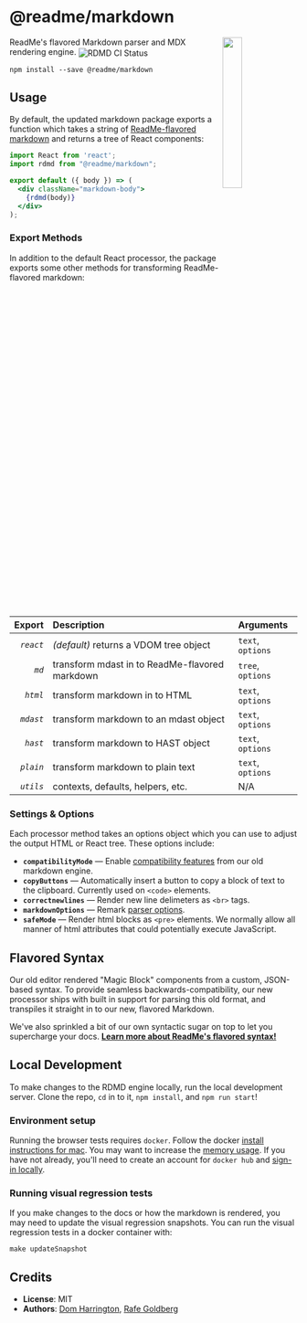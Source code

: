 @readme/markdown
===
<img align="right" width="26%" src="https://owlbertsio-resized.s3.amazonaws.com/Reading.psd.full.png">

ReadMe's flavored Markdown parser and MDX rendering engine. <img align=center src=https://github.com/readmeio/markdown/workflows/CI/badge.svg alt="RDMD CI Status">

```
npm install --save @readme/markdown
```

## Usage

By default, the updated markdown package exports a function which takes a string of [ReadMe-flavored markdown](https://docs.readme.com/rdmd/docs/syntax-extensions) and returns a tree of React components:

```jsx
import React from 'react';
import rdmd from "@readme/markdown";

export default ({ body }) => (
  <div className="markdown-body">
    {rdmd(body)}
  </div>
);
```

### Export Methods

In addition to the default React processor, the package exports some other methods for transforming ReadMe-flavored markdown:

| Export  | Description                                    | Arguments       |
| -------:|:---------------------------------------------- |:--------------- |
|*`react`*|_(default)_ returns a VDOM tree object          |`text`, `options`|
|*`md`*   | transform mdast in to ReadMe-flavored markdown |`tree`, `options`|
|*`html`* | transform markdown in to HTML                  |`text`, `options`|
|*`mdast`*| transform markdown to an mdast object          |`text`, `options`|
|*`hast`* | transform markdown to HAST object              |`text`, `options`|
|*`plain`*| transform markdown to plain text               |`text`, `options`|
|*`utils`*| contexts, defaults, helpers, etc.              | N/A             |

### Settings & Options

Each processor method takes an options object which you can use to adjust the output HTML or React tree. These options include:

- **`compatibilityMode`** — Enable [compatibility features](https://github.com/readmeio/api-explorer/issues/668) from our old markdown engine.
- **`copyButtons`** — Automatically insert a button to copy a block of text to the clipboard. Currently used on `<code>` elements.
- **`correctnewlines`** — Render new line delimeters as `<br>` tags.
- **`markdownOptions`** — Remark [parser options](https://github.com/remarkjs/remark/tree/main/packages/remark-stringify#processorusestringify-options).
- **`safeMode`** — Render html blocks as `<pre>` elements. We normally allow all manner of html attributes that could potentially execute JavaScript.

## Flavored Syntax

Our old editor rendered "Magic Block" components from a custom, JSON-based syntax. To provide seamless backwards-compatibility, our new processor ships with built in support for parsing this old format, and transpiles it straight in to our new, flavored Markdown.

We've also sprinkled a bit of our own syntactic sugar on top to let you supercharge your docs. [**Learn more about ReadMe's flavored syntax!**](https://docs.readme.com/rdmd/docs/syntax-extensions)

## Local Development

To make changes to the RDMD engine locally, run the local development server. Clone the repo, `cd` in to it, `npm install`, and `npm run start`!

### Environment setup

Running the browser tests requires `docker`. Follow the docker [install instructions for mac](https://docs.docker.com/docker-for-mac/install/). You may want to increase the [memory usage](https://docs.docker.com/docker-for-mac/#resources). If you have not already, you'll need to create an account for `docker hub` and [sign-in locally](https://docs.docker.com/docker-for-mac/#docker-hub).

### Running visual regression tests

If you make changes to the docs or how the markdown is rendered, you may need to update the visual regression snapshots. You can run the visual regression tests in a docker container with:

```
make updateSnapshot
```

## Credits

- **License**: MIT
- **Authors**: [Dom Harrington](https://github.com/domharrington/), [Rafe Goldberg](https://github.com/rafegoldberg)
